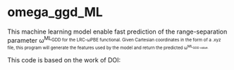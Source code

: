 # omega_ggd_ML

This machine learning model enable fast prediction of the range-separation parameter &omega;<sup>ML<sub>GDD for the LRC-&omega;PBE functional. Given Cartesian coordinates in the form of a .xyz file, this program will generate the features used by the model and return the predicted &omega;<sup>ML<sub>GDD value.

This code is based on the work of DOI:
